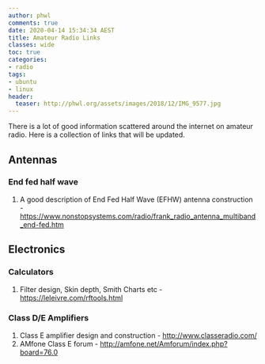 ```yaml
---
author: phwl
comments: true
date: 2020-04-14 15:34:34 AEST
title: Amateur Radio Links
classes: wide
toc: true
categories:
- radio
tags:
- ubuntu
- linux
header:
  teaser: http://phwl.org/assets/images/2018/12/IMG_9577.jpg
---
```


There is a lot of good information scattered around the internet on
amateur radio. Here is a collection of links that will be updated.

<!-- more -->

## Antennas
### End fed half wave
1. A good description of End Fed Half Wave (EFHW) antenna construction - <https://www.nonstopsystems.com/radio/frank_radio_antenna_multiband_end-fed.htm>

## Electronics
### Calculators
1. Filter design, Skin depth, Smith Charts etc - <https://leleivre.com/rftools.html>

### Class D/E Amplifiers
1. Class E amplifier design and construction - <http://www.classeradio.com/>
1. AMfone Class E forum - <http://amfone.net/Amforum/index.php?board=76.0>

